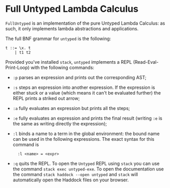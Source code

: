 # Full Untyped Lambda Calculus

`FullUntyped` is an implementation of the pure Untyped Lambda Calculus: as such, it only implements lambda abstractions and applications.

The full BNF grammar for `untyped` is the following:

    t ::= \x. t
        | t1 t2
    
Provided you've installed `stack`, `untyped` implements a REPL (Read-Eval-Print-Loop) with the following commands:
- `:p` parses an expression and prints out the corresponding AST;
- `:s` steps an expression into another expression. If the expression is either stuck or a value (which means it can't be evaluated further) the REPL prints a striked out arrow;
- `:a` fully evaluates an expression but prints all the steps;
- `:e` fully evaluates an expression and prints the final result (writing `:e` is the same as writing directly the expression);
- `:l` binds a name to a term in the global environment: the bound name can be used in the following expressions. The exact syntax for this command is

        :l <name> = <expr>

- `:q` quits the REPL.
To open the `Untyped` REPL using `stack` you can use the command `stack exec untyped-exe`. To open the documentation use the command `stack haddock --open untyped` and `stack` will automatically open the Haddock files on your browser.
